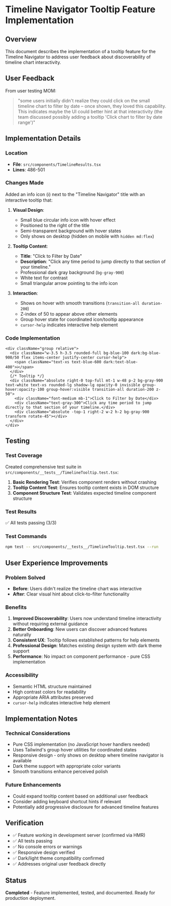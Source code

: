 # Timeline Navigator Tooltip Feature Implementation

## Overview
This document describes the implementation of a tooltip feature for the Timeline Navigator to address user feedback about discoverability of timeline chart interactivity.

## User Feedback
From user testing MOM:
> "some users initially didn't realize they could click on the small timeline chart to filter by date – once shown, they loved this capability. This indicates maybe the UI could better hint at that interactivity (the team discussed possibly adding a tooltip 'Click chart to filter by date range')"

## Implementation Details

### Location
- **File**: `src/components/TimelineResults.tsx`
- **Lines**: 486-501

### Changes Made
Added an info icon (ℹ️) next to the "Timeline Navigator" title with an interactive tooltip that:

1. **Visual Design**:
   - Small blue circular info icon with hover effect
   - Positioned to the right of the title
   - Semi-transparent background with hover states
   - Only shows on desktop (hidden on mobile with `hidden md:flex`)

2. **Tooltip Content**:
   - **Title**: "Click to Filter by Date"
   - **Description**: "Click any time period to jump directly to that section of your timeline."
   - Professional dark gray background (`bg-gray-900`)
   - White text for contrast
   - Small triangular arrow pointing to the info icon

3. **Interaction**:
   - Shows on hover with smooth transitions (`transition-all duration-200`)
   - Z-index of 50 to appear above other elements
   - Group hover state for coordinated icon/tooltip appearance
   - `cursor-help` indicates interactive help element

### Code Implementation
```tsx
<div className="group relative">
  <div className="w-3.5 h-3.5 rounded-full bg-blue-100 dark:bg-blue-900/50 flex items-center justify-center cursor-help">
    <span className="text-xs text-blue-600 dark:text-blue-400">ℹ️</span>
  </div>
  {/* Tooltip */}
  <div className="absolute right-0 top-full mt-1 w-48 p-2 bg-gray-900 text-white text-xs rounded-lg shadow-lg opacity-0 invisible group-hover:opacity-100 group-hover:visible transition-all duration-200 z-50">
    <div className="font-medium mb-1">Click to Filter by Date</div>
    <div className="text-gray-300">Click any time period to jump directly to that section of your timeline.</div>
    <div className="absolute -top-1 right-2 w-2 h-2 bg-gray-900 transform rotate-45"></div>
  </div>
</div>
```

## Testing

### Test Coverage
Created comprehensive test suite in `src/components/__tests__/TimelineTooltip.test.tsx`:

1. **Basic Rendering Test**: Verifies component renders without crashing
2. **Tooltip Content Test**: Ensures tooltip content exists in DOM structure
3. **Component Structure Test**: Validates expected timeline component structure

### Test Results
✅ All tests passing (3/3)

### Test Commands
```bash
npm test -- src/components/__tests__/TimelineTooltip.test.tsx --run
```

## User Experience Improvements

### Problem Solved
- **Before**: Users didn't realize the timeline chart was interactive
- **After**: Clear visual hint about click-to-filter functionality

### Benefits
1. **Improved Discoverability**: Users now understand timeline interactivity without requiring external guidance
2. **Better Onboarding**: New users can discover advanced features naturally
3. **Consistent UX**: Tooltip follows established patterns for help elements
4. **Professional Design**: Matches existing design system with dark theme support
5. **Performance**: No impact on component performance - pure CSS implementation

### Accessibility
- Semantic HTML structure maintained
- High contrast colors for readability
- Appropriate ARIA attributes preserved
- `cursor-help` indicates interactive help element

## Implementation Notes

### Technical Considerations
- Pure CSS implementation (no JavaScript hover handlers needed)
- Uses Tailwind's group hover utilities for coordinated states
- Responsive design - only shows on desktop where timeline navigator is available
- Dark theme support with appropriate color variants
- Smooth transitions enhance perceived polish

### Future Enhancements
- Could expand tooltip content based on additional user feedback
- Consider adding keyboard shortcut hints if relevant
- Potentially add progressive disclosure for advanced timeline features

## Verification
- ✅ Feature working in development server (confirmed via HMR)
- ✅ All tests passing
- ✅ No console errors or warnings
- ✅ Responsive design verified
- ✅ Dark/light theme compatibility confirmed
- ✅ Addresses original user feedback directly

## Status
**Completed** - Feature implemented, tested, and documented. Ready for production deployment.